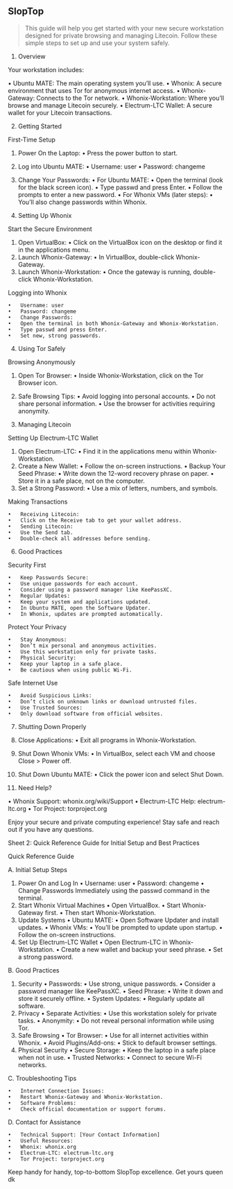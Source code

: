 ## SlopTop

> This guide will help you get started with your new secure workstation designed for private browsing and managing Litecoin. Follow these simple steps to set up and use your system safely.

1. Overview

Your workstation includes:

•	Ubuntu MATE: The main operating system you’ll use.
•	Whonix: A secure environment that uses Tor for anonymous internet access.
•	Whonix-Gateway: Connects to the Tor network.
•	Whonix-Workstation: Where you’ll browse and manage Litecoin securely.
•	Electrum-LTC Wallet: A secure wallet for your Litecoin transactions.

2. Getting Started

First-Time Setup

1.	Power On the Laptop:
	•	Press the power button to start.
2.	Log into Ubuntu MATE:
	•	Username: user
	•	Password: changeme
3.	Change Your Passwords:
	•	For Ubuntu MATE:
	•	Open the terminal (look for the black screen icon).
	•	Type passwd and press Enter.
	•	Follow the prompts to enter a new password.
	•	For Whonix VMs (later steps):
	•	You’ll also change passwords within Whonix.

3. Setting Up Whonix

Start the Secure Environment

1.	Open VirtualBox:
	•	Click on the VirtualBox icon on the desktop or find it in the applications menu.
2.	Launch Whonix-Gateway:
	•	In VirtualBox, double-click Whonix-Gateway.
3.	Launch Whonix-Workstation:
	•	Once the gateway is running, double-click Whonix-Workstation.

Logging into Whonix

	•	Username: user
	•	Password: changeme
	•	Change Passwords:
	•	Open the terminal in both Whonix-Gateway and Whonix-Workstation.
	•	Type passwd and press Enter.
	•	Set new, strong passwords.

4. Using Tor Safely

Browsing Anonymously

1.	Open Tor Browser:
	•	Inside Whonix-Workstation, click on the Tor Browser icon.
2.	Safe Browsing Tips:
	•	Avoid logging into personal accounts.
	•	Do not share personal information.
	•	Use the browser for activities requiring anonymity.

5. Managing Litecoin

Setting Up Electrum-LTC Wallet

1.	Open Electrum-LTC:
	•	Find it in the applications menu within Whonix-Workstation.
2.	Create a New Wallet:
	•	Follow the on-screen instructions.
	•	Backup Your Seed Phrase:
	•	Write down the 12-word recovery phrase on paper.
	•	Store it in a safe place, not on the computer.
3.	Set a Strong Password:
	•	Use a mix of letters, numbers, and symbols.

Making Transactions

	•	Receiving Litecoin:
	•	Click on the Receive tab to get your wallet address.
	•	Sending Litecoin:
	•	Use the Send tab.
	•	Double-check all addresses before sending.

6. Good Practices

Security First

	•	Keep Passwords Secure:
	•	Use unique passwords for each account.
	•	Consider using a password manager like KeePassXC.
	•	Regular Updates:
	•	Keep your system and applications updated.
	•	In Ubuntu MATE, open the Software Updater.
	•	In Whonix, updates are prompted automatically.

Protect Your Privacy

	•	Stay Anonymous:
	•	Don’t mix personal and anonymous activities.
	•	Use this workstation only for private tasks.
	•	Physical Security:
	•	Keep your laptop in a safe place.
	•	Be cautious when using public Wi-Fi.

Safe Internet Use

	•	Avoid Suspicious Links:
	•	Don’t click on unknown links or download untrusted files.
	•	Use Trusted Sources:
	•	Only download software from official websites.

7. Shutting Down Properly

1.	Close Applications:
	•	Exit all programs in Whonix-Workstation.
2.	Shut Down Whonix VMs:
	•	In VirtualBox, select each VM and choose Close > Power off.
3.	Shut Down Ubuntu MATE:
	•	Click the power icon and select Shut Down.

8. Need Help?

•	Whonix Support: whonix.org/wiki/Support
•	Electrum-LTC Help: electrum-ltc.org
•	Tor Project: torproject.org

Enjoy your secure and private computing experience! Stay safe and reach out if you have any questions.

Sheet 2: Quick Reference Guide for Initial Setup and Best Practices

Quick Reference Guide

A. Initial Setup Steps

1.	Power On and Log In
	•	Username: user
	•	Password: changeme
	•	Change Passwords Immediately using the passwd command in the terminal.
2.	Start Whonix Virtual Machines
	•	Open VirtualBox.
	•	Start Whonix-Gateway first.
	•	Then start Whonix-Workstation.
3.	Update Systems
	•	Ubuntu MATE:
	•	Open Software Updater and install updates.
	•	Whonix VMs:
	•	You’ll be prompted to update upon startup.
	•	Follow the on-screen instructions.
4.	Set Up Electrum-LTC Wallet
	•	Open Electrum-LTC in Whonix-Workstation.
	•	Create a new wallet and backup your seed phrase.
	•	Set a strong password.

B. Good Practices

1.	Security
	•	Passwords:
	•	Use strong, unique passwords.
	•	Consider a password manager like KeePassXC.
	•	Seed Phrase:
	•	Write it down and store it securely offline.
	•	System Updates:
	•	Regularly update all software.
2.	Privacy
	•	Separate Activities:
	•	Use this workstation solely for private tasks.
	•	Anonymity:
	•	Do not reveal personal information while using Tor.
3.	Safe Browsing
	•	Tor Browser:
	•	Use for all internet activities within Whonix.
	•	Avoid Plugins/Add-ons:
	•	Stick to default browser settings.
4.	Physical Security
	•	Secure Storage:
	•	Keep the laptop in a safe place when not in use.
	•	Trusted Networks:
	•	Connect to secure Wi-Fi networks.

C. Troubleshooting Tips

	•	Internet Connection Issues:
	•	Restart Whonix-Gateway and Whonix-Workstation.
	•	Software Problems:
	•	Check official documentation or support forums.

D. Contact for Assistance

	•	Technical Support: [Your Contact Information]
	•	Useful Resources:
	•	Whonix: whonix.org
	•	Electrum-LTC: electrum-ltc.org
	•	Tor Project: torproject.org

Keep handy for handy, top-to-bottom SlopTop excellence. Get yours queen dk
